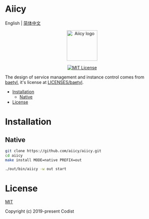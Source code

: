 Aiicy
======== 
English | [简体中文](README_CN.md)

<p align="center">
  <a href="https://aiicy.org/" target="_blank" rel="noopener noreferrer">
    <img width="100" src="https://aiicy.org/img/logo.png" alt="Aiicy logo">
  </a>
</p>
<p align="center">
  <a href="https://github.com/aiicy/aiicy/blob/master/LICENSE">
    <img src="https://img.shields.io/badge/license-MIT-blue.svg?style=flat" alt="MIT License">
  </a>
</p>

The design of service management and instance control comes from [baetyl](https://github.com/baetyl/baetyl), it's license at [LICENSES/baetyl](LICENSES/baetyl).

<!-- TOC -->

- [Installation](#installation)
    - [Native](#native)
- [License](#license)

<!-- /TOC -->

# Installation

## Native

```bash
git clone https://github.com/aiicy/aiicy.git
cd aiicy
make install MODE=native PREFIX=out
```

```bash
./out/bin/aiicy -w out start
```

# License

[MIT](https://github.com/aiicy/aiicy/blob/master/LICENSE)

Copyright (c) 2019-present Codist
